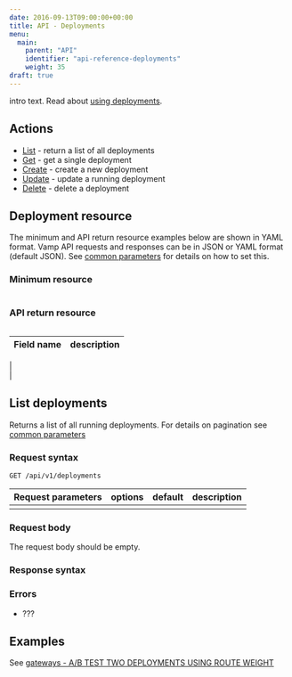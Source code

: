 ```yaml
---
date: 2016-09-13T09:00:00+00:00
title: API - Deployments
menu:
  main:
    parent: "API"
    identifier: "api-reference-deployments"
    weight: 35
draft: true
---
```

intro text. Read about [using deployments](documentation/using-vamp/deployments/).

## Actions
 
 * [List](/documentation/api/v9.9.9/api-deployments/#list-deployments) - return a list of all deployments
 * [Get](/documentation/api/v9.9.9/api-deployments/#get-deployment) - get a single deployment
 * [Create](/documentation/api/v9.9.9/api-deployments/#create-deployment) - create a new deployment 
 * [Update](/documentation/api/v9.9.9/api-deployments/#update-deployment) - update a running deployment
 * [Delete](/documentation/api/v9.9.9/api-deployments/#delete-deployment) - delete a deployment

## Deployment resource

The minimum and API return resource examples below are shown in YAML format. Vamp API requests and responses can be in JSON or YAML format (default JSON). See [common parameters](/documentation/api/v9.9.9/api-common-parameters) for details on how to set this.

### Minimum resource

```

```


### API return resource

```

```

 Field name        | description          
 -----------------|-----------------
  |  
  |
  
## List deployments

Returns a list of all running deployments. For details on pagination see [common parameters](/documentation/api/v9.9.9/api-common-parameters)

### Request syntax
    GET /api/v1/deployments

| Request parameters         | options           | default          | description       |
| ----------------- |:-----------------:|:----------------:| -----------------:|
|  |  |  |  |

### Request body
The request body should be empty.

### Response syntax


### Errors
* ???

## Examples

See [gateways - A/B TEST TWO DEPLOYMENTS USING ROUTE WEIGHT](/documentation/using-vamp/gateways/#example-a-b-test-two-deployments-using-route-weight)